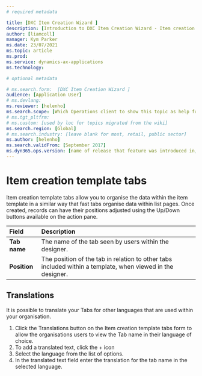 ```yaml
---
# required metadata

title: [DXC Item Creation Wizard ]
description: [Introduction to DXC Item Creation Wizard - Item creation template tabs]
author: [liamcoll]
manager: Kym Parker
ms.date: 23/07/2021
ms.topic: article
ms.prod: 
ms.service: dynamics-ax-applications
ms.technology: 

# optional metadata

# ms.search.form:  [DXC Item Creation Wizard ]
audience: [Application User]
# ms.devlang: 
ms.reviewer: [helenho]
ms.search.scope: [Which Operations client to show this topic as help for, to be set by content strategist, see list here: https://microsoft.sharepoint.com/teams/DynDoc/_layouts/15/WopiFrame.aspx?sourcedoc={23419e1c-eb64-42e9-aa9b-79875b428718}&action=edit&wd=target%28Core%20Dynamics%20AX%20CP%20requirements%2Eone%7C4CC185C0%2DEFAA%2D42CD%2D94B9%2D8F2A45E7F61A%2FVersions%20list%20for%20docs%20topics%7CC14BE630%2D5151%2D49D6%2D8305%2D554B5084593C%2F%29]
# ms.tgt_pltfrm: 
# ms.custom: [used by loc for topics migrated from the wiki]
ms.search.region: [Global]
# ms.search.industry: [leave blank for most, retail, public sector]
ms.author: [helenho]
ms.search.validFrom: [September 2017]
ms.dyn365.ops.version: [name of release that feature was introduced in, see list here: https://microsoft.sharepoint.com/teams/DynDoc/_layouts/15/WopiFrame.aspx?sourcedoc={23419e1c-eb64-42e9-aa9b-79875b428718}&action=edit&wd=target%28Core%20Dynamics%20AX%20CP%20requirements%2Eone%7C4CC185C0%2DEFAA%2D42CD%2D94B9%2D8F2A45E7F61A%2FVersions%20list%20for%20docs%20topics%7CC14BE630%2D5151%2D49D6%2D8305%2D554B5084593C%2F%29]
---
```


# Item creation template tabs

Item creation template tabs allow you to organise the data within the item template in a similar way that fast tabs organise data within list pages. Once created, records can have their positions adjusted using the Up/Down buttons available on the action pane. 

|  **Field**  | **Description** | 
|:---|:---|     
|  **Tab name**  | The name of the tab seen by users within the designer. |  
|  **Position**  | The position of the tab in relation to other tabs included within a template, when viewed in the designer. |  

## Translations

It is possible to translate your Tabs for other languages that are used within your organisation.

1.	Click the Translations button on the Item creation template tabs form to allow the organisations users to view the Tab name in their language of choice.     
2.	To add a translated text, click the + icon
3.	Select the language from the list of options.
4.	In the translated text field enter the translation for the tab name in the selected language.
